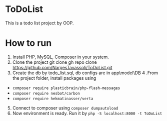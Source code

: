 # ToDoList
This is a todo list project by OOP.

# How to run
1. Install PHP, MySQL, Composer in your system.
2. Clone the project git clone gh repo clone https://github.com/NargesTavassoli/ToDoList.git
3. Create the db by todo_list.sql, db configs are in app\model\DB 
4 .From the project folder, install packages using 
- `composer require plasticbrain/php-flash-messages`
- `composer require nesbot/carbon`
- `composer require hekmatinasser/verta`
5. Connect to composer using `composer dumpautoload` 
6. Now environment is ready. Run it by `php -S localhost:8000 -t ToDoList` 
   
